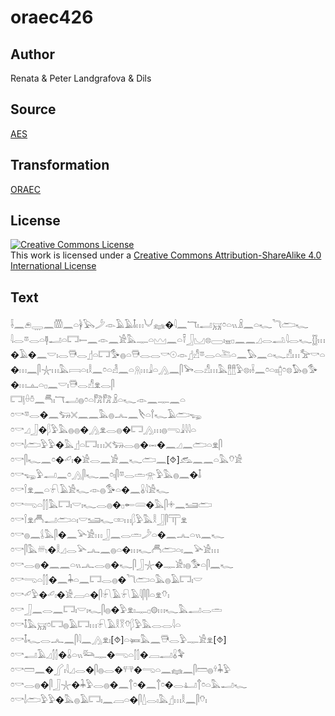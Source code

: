 # oraec426

## Author

Renata & Peter Landgrafova & Dils

## Source

[AES](https://github.com/simondschweitzer/aes)

## Transformation

[ORAEC](https://oraec.github.io/)

## License

<a rel="license" href="http://creativecommons.org/licenses/by-sa/4.0/"><img alt="Creative Commons License" style="border-width:0" src="https://i.creativecommons.org/l/by-sa/4.0/88x31.png" /></a><br />This work is licensed under a <a rel="license" href="http://creativecommons.org/licenses/by-sa/4.0/">Creative Commons Attribution-ShareAlike 4.0 International License</a>

## Text

𓌢𓈖𓂉𓇾𓈖𓏃𓈖𓏏𓋀𓅂𓌳𓁹𓄿𓄿𓄤𓏥𓄋𓈐�𓇋𓈖𓄓𓏤𓂣𓄚𓏌𓏏𓏭𓏎𓈖𓏏𓆑𓆓𓂧𓆑<br>
𓇋𓂋𓎼𓂋𓏏𓊢𓂝𓏏𓉐𓍿𓈖𓁹𓈖𓀀𓅓𓊃𓏏𓈉𓈖𓏏𓍋𓃀𓈋𓊖𓈀𓏤𓈇𓊪𓈖𓈖𓈎𓂋𓂢𓇋𓂋𓆑𓊅𓏥�𓄿�𓈖𓎟𓏤𓂋𓇥𓂋𓊨𓏏𓉐𓅜𓐍𓏏𓇥𓂋𓂋𓎡𓇳𓁹𓊨𓀭𓎼𓂋𓏏𓍅𓏏𓈖𓅃𓈖𓏏𓆑𓀭𓏥𓅡𓎡𓏏�𓏥𓈖𓋴𓇼𓏥𓅓𓇯𓏏𓏤𓎛𓈖𓏌𓏏𓁐𓈖𓏏𓇶𓏥𓇍𓏏𓂻𓈖𓋴𓅨𓂋𓀭𓏥𓅓𓊽𓊽𓅱𓊖𓏤𓌢𓈖𓏌𓏏𓏤𓏤𓉺𓏌𓊖𓅃𓐍𓅜�𓏥𓊵𓏏𓊪𓈖𓎟𓏤𓇥𓂋𓀭𓁷𓂋𓋴<br>
𓉐𓊤𓏐𓏊𓈖𓄪𓏤𓄓𓂣𓐍𓏌𓏏𓀗𓀗𓏎𓏏𓆑𓁹𓈖𓊃𓈖𓏏<br>
𓏌𓎡𓎼𓂋�𓈖𓃓𓏴𓈖𓈖𓅓𓐍𓂜𓈖𓌸𓏏𓍙𓆑𓄿𓂧𓆌<br>
𓏌𓎡𓈎𓃀�𓆄𓅱𓅓𓐍𓐍�𓂻𓁷𓂋𓐍�𓉐𓂻𓏥𓐍𓂸𓇍𓇋𓇋𓏏<br>
𓏌𓎡𓌃𓂧𓅱𓅱�𓅓𓊨𓏏𓉐𓏥𓏴𓃓𓂋𓐍�𓋭�𓈖𓈎𓈖𓂧𓏏𓁷𓋴<br>
𓏌𓎡𓋴𓆑𓈖𓏌�𓄔𓏤�𓀀𓂋𓈖𓀀𓈖𓆑𓂧𓈖[⯑]𓃹𓈖𓈖𓏏𓅓𓄣𓀀<br>
𓏌𓎡𓆌𓅱𓂣𓈖𓏌𓂻𓋴𓆑𓈖𓏌𓏤𓋴𓎼𓂋𓏛𓁿𓅱𓅓𓐍𓈖�𓄤<br>
𓏌𓎡𓌉𓁷𓈖𓏏𓍯𓄿𓀀𓆑𓁹𓐍𓅜𓏏�𓈖𓏇𓇋𓀀𓆑<br>
𓏌𓎡𓂸𓏏𓂭𓂭𓅓𓉐𓏤𓎟𓏤𓆑𓂋𓐍�𓊪𓄡𓄲�𓅓𓋴𓇬𓈖𓆒𓂧<br>
𓏌𓎡𓌉𓁷𓄫𓂝𓂧𓏏𓏤𓎟𓆒𓆑𓏒𓏥𓆄𓅱𓅓𓎛𓃀𓋴𓋳𓁷<br>
𓏌𓎡𓐍𓈖𓌰𓅓𓋴�𓈖𓅪𓀀𓏥𓃀𓈖𓂋𓏛𓌳𓏏�𓈖𓂜𓏏𓏭𓈖𓆑<br>
𓏌𓎡𓋴𓅓𓄦�𓎛𓈎𓂋𓅪𓂜𓈖𓐍𓏏�𓏥𓆑𓄫𓂧𓏏𓏤𓈖𓅪𓀀𓏥<br>
𓏌𓎡𓂋𓐍�𓈖𓈖𓏏𓏭𓂜𓂋𓐍�𓆑𓋴𓃀𓇼�𓊃𓀀𓏤𓐍𓅜𓏏𓋴𓈖𓆑<br>
𓏌𓎡𓂸𓏏𓂭𓂭�𓈖𓇓𓏏𓈖𓉐𓂋𓐍�𓆓𓂧𓏏𓅓𓐍𓄿𓉐𓏤𓎟<br>
𓏌𓎡𓄔𓅱�𓄔𓏤�𓀀𓐙𓏏�𓋴𓍯𓄿𓍯𓄿𓇋𓋴𓋴𓏏𓁷𓄣𓏤<br>
𓏌𓎡𓃀𓈖𓂋𓈖𓉐𓏤𓎟𓏤𓆑𓋴𓐍�𓅱𓁷𓏤𓊃𓊪𓊗𓏥𓆑𓅓𓂣𓂋𓏛<br>
𓏌𓎡𓄤𓅓𓄚𓏌𓉐𓐍𓄿𓉐𓏥𓍯𓄿𓎛𓎝𓄣𓆄𓅱𓅓𓂋𓂋𓇋𓏏<br>
𓏌𓎡𓄤𓆑𓂋𓂜𓈖𓋴𓇋𓈖𓂻𓁷𓏤[⯑]𓏏𓍃𓅓𓈖𓇥𓂋𓅱𓊃𓀀𓁷[⯑]<br>
𓏌𓎡𓂣𓄿𓈎𓂭𓂭�𓏇𓏏𓏭𓃛𓊃�𓂸𓏏𓂭𓂭�𓐙𓂣𓏇𓅝<br>
𓏌𓎡𓏠𓈖�𓂾𓏤𓇋𓈎𓂋�𓋴𓐍𓂋�𓐥�𓂸𓏏𓈖𓈐𓈖𓋴𓏠𓐍𓍊𓇓𓅱<br>
𓏌𓎡𓂋𓐍�𓋴𓃀𓇼�𓇓𓅱𓂋𓐍�𓈖𓐩𓏌�𓈖𓐩𓏌�𓂋𓂞𓐩𓏌𓏏𓅓𓂝𓆑<br>
𓏌𓎡𓌃𓂧𓅱𓅱�𓅓𓐍𓄿𓉐𓏤𓈖𓐙𓏏�𓋴𓇮𓂋𓏤𓅓𓊨𓏥𓎛𓈖𓋴𓄣𓏤<br>
